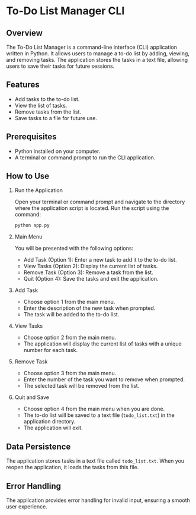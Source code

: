 To-Do List Manager CLI
===================================

Overview
--------

The To-Do List Manager is a command-line interface (CLI) application written in Python. It allows users to manage a to-do list by adding, viewing, and removing tasks. The application stores the tasks in a text file, allowing users to save their tasks for future sessions.

Features
--------

-   Add tasks to the to-do list.
-   View the list of tasks.
-   Remove tasks from the list.
-   Save tasks to a file for future use.

Prerequisites
-------------

-   Python installed on your computer.
-   A terminal or command prompt to run the CLI application.

How to Use
----------

1.  Run the Application

    Open your terminal or command prompt and navigate to the directory where the application script is located. Run the script using the command:
    
    ```bash
    python app.py
    ```
    

2.  Main Menu

    You will be presented with the following options:

    -   Add Task (Option 1): Enter a new task to add it to the to-do list.
    -   View Tasks (Option 2): Display the current list of tasks.
    -   Remove Task (Option 3): Remove a task from the list.
    -   Quit (Option 4): Save the tasks and exit the application.
3.  Add Task

    -   Choose option 1 from the main menu.
    -   Enter the description of the new task when prompted.
    -   The task will be added to the to-do list.
4.  View Tasks

    -   Choose option 2 from the main menu.
    -   The application will display the current list of tasks with a unique number for each task.
5.  Remove Task

    -   Choose option 3 from the main menu.
    -   Enter the number of the task you want to remove when prompted.
    -   The selected task will be removed from the list.
6.  Quit and Save

    -   Choose option 4 from the main menu when you are done.
    -   The to-do list will be saved to a text file (`todo_list.txt`) in the application directory.
    -   The application will exit.

Data Persistence
----------------

The application stores tasks in a text file called `todo_list.txt`. When you reopen the application, it loads the tasks from this file.

Error Handling
--------------

The application provides error handling for invalid input, ensuring a smooth user experience.